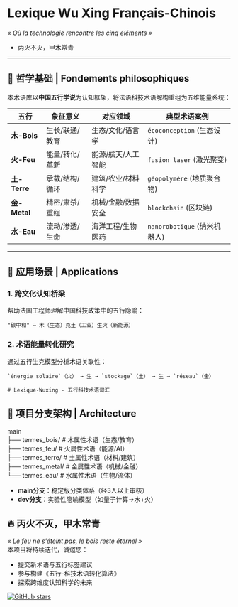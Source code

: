 # Lexique Wu Xing Français-Chinois  
*« Où la technologie rencontre les cinq éléments »*  
* 丙火不灭，甲木常青 
  
---

## 🌱 哲学基础 | Fondements philosophiques  
本术语库以**中国五行学说**为认知框架，将法语科技术语解构重组为五维能量系统：  

| 五行   | 象征意义                   | 对应领域                  | 典型术语案例                    |  
|--------|---------------------------|--------------------------|-------------------------------|  
| **木-Bois** | 生长/联通/教育             | 生态/文化/语言学         | `écoconception` (生态设计)     |  
| **火-Feu** | 能量/转化/革新             | 能源/航天/人工智能       | `fusion laser` (激光聚变)      |  
| **土-Terre** | 承载/结构/循环             | 建筑/农业/材料科学       | `géopolymère` (地质聚合物)     |  
| **金-Metal** | 精密/肃杀/重组             | 机械/金融/数据安全       | `blockchain` (区块链)          |  
| **水-Eau** | 流动/渗透/生命              | 海洋工程/生物医药        | `nanorobotique` (纳米机器人)   |  

---

## 🎯 应用场景 | Applications  
### 1. 跨文化认知桥梁  
帮助法国工程师理解中国科技政策中的五行隐喻：  
```  
"碳中和" → 木（生态）克土（工业）生火（新能源）  
```  
### 2. 术语能量转化研究  
通过五行生克模型分析术语关联性：  
```  
`énergie solaire`（火） → 生 → `stockage`（土） → 生 → `réseau`（金）  

# Lexique-Wuxing - 五行科技术语词汇
```  


## 🌳 项目分支架构 | Architecture  
main  
├── termes_bois/      # 木属性术语（生态/教育）  
├── termes_feu/       # 火属性术语（能源/AI）  
├── termes_terre/     # 土属性术语（材料/建筑）  
├── termes_metal/     # 金属性术语（机械/金融）  
└── termes_eau/       # 水属性术语（生物/流体）

- **main分支**：稳定版分类体系（经3人以上审核）  
- **dev分支**：实验性隐喻模型（如量子计算→水+火）



## 🔥 丙火不灭，甲木常青  
*« Le feu ne s'éteint pas, le bois reste éternel »*  
本项目将持续迭代，诚邀您：  
- 提交新术语与五行标签建议  
- 参与构建《五行-科技术语转化算法》  
- 探索跨维度认知科学的未来  

[![GitHub stars](https://img.shields.io/github/stars/yourname/Lexique-WuXing?style=social)](https://github.com/yourname/Lexique-WuXing)
